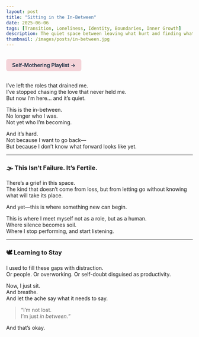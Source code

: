 ```yaml
---
layout: post
title: "Sitting in the In-Between"
date: 2025-06-06
tags: [Transition, Loneliness, Identity, Boundaries, Inner Growth]
description: The quiet space between leaving what hurt and finding what heals can feel empty—but it’s where your truest self begins to form.
thumbnail: /images/posts/in-between.jpg
---
```


<a href="https://music.youtube.com/playlist?list=PLuO5E1rh5RqIzePJeOjdXo62gwnYJ748_&si=NvtF0mzI9Sx2IoPu&shuffle=1" 
   target="_blank" 
   class="back-button"
   style="display:inline-block; margin: 1rem auto; background-color: #F4D3D8; color: #1A2D41; padding: 0.5rem 1rem; border-radius: 6px; font-weight: 600; text-decoration: none;">
  Self‑Mothering Playlist →
</a>

I’ve left the roles that drained me.  
I’ve stopped chasing the love that never held me.  
But now I’m here… and it’s quiet.

This is the in-between.  
No longer who I was.  
Not yet who I’m becoming.

And it’s hard.  
Not because I want to go back—  
But because I don’t know what forward looks like yet.

---

### 🌫 This Isn’t Failure. It’s Fertile.

There’s a grief in this space.  
The kind that doesn’t come from loss, but from letting go without knowing what will take its place.

And yet—this is where something new can begin.

This is where I meet myself not as a role, but as a human.  
Where silence becomes soil.  
Where I stop performing, and start listening.

---

### 🕊 Learning to Stay

I used to fill these gaps with distraction.  
Or people. Or overworking. Or self-doubt disguised as productivity.

Now, I just sit.  
And breathe.  
And let the ache say what it needs to say.

> “I’m not lost.  
> I’m just *in between.*”

And that’s okay.
